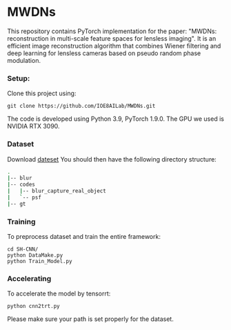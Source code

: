 # MWDNs
This repository contains PyTorch implementation for the paper: "MWDNs: reconstruction in multi-scale feature spaces for lensless imaging". It is an efficient image reconstruction algorithm that combines Wiener filtering and deep learning for lensless cameras based on pseudo random phase modulation.
### Setup:
Clone this project using:
```
git clone https://github.com/IOE8AILab/MWDNs.git
```
The code is developed using Python 3.9, PyTorch 1.9.0. The GPU we used is NVIDIA RTX 3090. 

### Dataset 
Download [dateset](https://drive.google.com/file/d/1wP3CWahU8Mxqod2F-VcUvnGz33XB9wwF/view?usp=share_link)
You should then have the following directory structure:
```bash
.
|-- blur
|-- codes
|   |-- blur_capture_real_object
|   `-- psf
|-- gt
```

### Training
To preprocess dataset and train the entire framework:
```
cd SH-CNN/
python DataMake.py
python Train_Model.py
```

### Accelerating
To accelerate the model by tensorrt:
```
python cnn2trt.py
```

Please make sure your path is set properly for the dataset.
